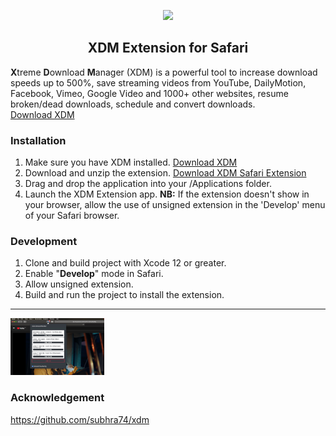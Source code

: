 <p id="downloads" align="center">
	<img src="https://i.stack.imgur.com/TOfqL.png" height="120px"/>
	<h2 align="center">XDM Extension for Safari</h2>
</p>

**X**treme **D**ownload **M**anager (XDM) is a powerful tool to increase download speeds up to 500%, save streaming videos from YouTube, DailyMotion, Facebook, Vimeo, Google Video and 1000+ other websites, resume broken/dead downloads, schedule and convert downloads.<br>
<a href="http://xdman.sourceforge.net" target="_blank">Download XDM</a>

### Installation
1. Make sure you have XDM installed. 
<a href="http://xdman.sourceforge.net" target="_blank">Download XDM</a>
2. Download and unzip the extension. 
<a href="https://github.com/jayluxferro/XDM-Browser-Extension/releases/download/v1.0.0/XDM.Browser.Extension.app.zip" target="_blank">Download XDM Safari Extension</a>
3. Drag and drop the application into your /Applications folder.
4. Launch the XDM Extension app.
**NB:** If the extension doesn't show in your browser, allow the use of unsigned extension in the 'Develop' menu of your Safari browser.

### Development
1. Clone and build project with Xcode 12 or greater.
2. Enable "**Develop**" mode in Safari.
3. Allow unsigned extension.
4. Build and run the project to install the extension.

<hr/>
<img src="sample/1.jpg" style="width: 150px;"/>

### Acknowledgement
<a href="https://github.com/subhra74/xdm" target="_blank">https://github.com/subhra74/xdm</a>
